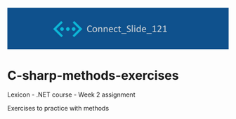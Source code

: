 ![alt text](https://github.com/Connectslide121/C-sharp-methods-exercises/blob/master/Connect_banner.png)

# C-sharp-methods-exercises
Lexicon - .NET course - Week 2 assignment

Exercises to practice with methods
